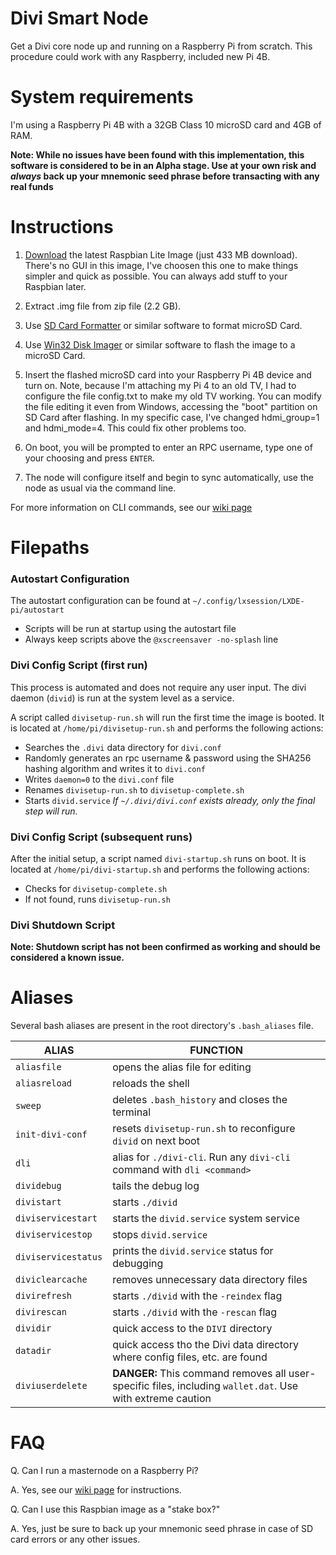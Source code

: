 # Divi Smart Node
Get a Divi core node up and running on a Raspberry Pi from scratch. This procedure could work with any Raspberry, included new Pi 4B.

# System requirements
I'm using a Raspberry Pi 4B with a 32GB Class 10 microSD card and 4GB of RAM.

**Note: While no issues have been found with this implementation, this software is considered to be in an Alpha stage. Use at your own risk and *always* back up your mnemonic seed phrase before transacting with any real funds**

# Instructions
1. [Download](https://downloads.raspberrypi.org/raspbian_lite_latest) the latest Raspbian Lite Image (just 433 MB download). There's no GUI in this image, I've choosen this one to make things simpler and quick as possible. You can always add stuff to your Raspbian later.
2. Extract .img file from zip file (2.2 GB).
2. Use [SD Card Formatter](https://www.sdcard.org/downloads/formatter/) or similar software to format microSD Card.
3. Use [Win32 Disk Imager](https://sourceforge.net/projects/win32diskimager/files/latest/download) or similar software to flash the image to a microSD Card.
4. Insert the flashed microSD card into your Raspberry Pi 4B device and turn on. Note, because I'm attaching my Pi 4 to an old TV, I had to configure the file config.txt to make my old TV working. You can modify the file editing it even from Windows, accessing the "boot" partition on SD Card after flashing. In my specific case, I've changed hdmi_group=1 and hdmi_mode=4. This could fix other problems too.

4. On boot, you will be prompted to enter an RPC username, type one of your choosing and press `ENTER`.
5. The node will configure itself and begin to sync automatically, use the node as usual via the command line.

For more information on CLI commands, see our [wiki page](https://wiki.diviproject.org/#divi-cli)

# Filepaths

### Autostart Configuration

The autostart configuration can be found at `~/.config/lxsession/LXDE-pi/autostart`

* Scripts will be run at startup using the autostart file
* Always keep scripts above the `@xscreensaver -no-splash` line

### Divi Config Script (first run)

This process is automated and does not require any user input. The divi daemon (`divid`) is run at the system level as a service. 

A script called `divisetup-run.sh` will run the first time the image is booted. It is located at `/home/pi/divisetup-run.sh` and performs the following actions:

* Searches the `.divi` data directory for `divi.conf`
* Randomly generates an rpc username & password using the SHA256 hashing algorithm and writes it to `divi.conf`
* Writes `daemon=0` to the `divi.conf` file
* Renames `divisetup-run.sh` to `divisetup-complete.sh`
* Starts `divid.service`
*If `~/.divi/divi.conf` exists already, only the final step will run.*

### Divi Config Script (subsequent runs)

After the initial setup, a script named `divi-startup.sh` runs on boot. It is located at `/home/pi/divi-startup.sh` and performs the following actions:

* Checks for `divisetup-complete.sh`
* If not found, runs `divisetup-run.sh`

### Divi Shutdown Script

**Note: Shutdown script has not been confirmed as working and should be considered a known issue.**

# Aliases

Several bash aliases are present in the root directory's `.bash_aliases` file. 

| ALIAS | FUNCTION  |
| ---   | ---       |
| `aliasfile`       | opens the alias file for editing  |
| `aliasreload`     | reloads the shell                 |
| `sweep`           | deletes `.bash_history` and closes the terminal |
| `init-divi-conf`  | resets `divisetup-run.sh` to reconfigure `divid` on next boot |
| `dli`             | alias for `./divi-cli`. Run any `divi-cli` command with `dli <command>` |
| `dividebug`       | tails the debug log |
| `divistart`       | starts `./divid`  |
| `diviservicestart`| starts the `divid.service` system service |
| `diviservicestop` | stops `divid.service` |
| `diviservicestatus`| prints the `divid.service` status for debugging |
| `diviclearcache`  | removes unnecessary data directory files |
| `divirefresh`     | starts `./divid` with the `-reindex` flag |
| `divirescan`      | starts `./divid` with the `-rescan` flag |
| `dividir`         | quick access to the `DIVI` directory  |
| `datadir`         | quick access tho the Divi data directory where config files, etc. are found | 
| `diviuserdelete`  | **DANGER:** This command removes all user-specific files, including `wallet.dat`. Use with extreme caution|




# FAQ

Q. Can I run a masternode on a Raspberry Pi?

A. Yes, see our [wiki page](https://wiki.diviproject.org/#masternode-setup-guide) for instructions.

Q. Can I use this Raspbian image as a "stake box?"

A. Yes, just be sure to back up your mnemonic seed phrase in case of SD card errors or any other issues.
